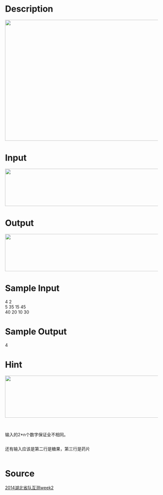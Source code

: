 
# Description

<div class="content"><p><img height="399" alt="" width="861" src="source/bzoj/3622/img/aHR0cHM6Ly9seWRzeS5jb20vSnVkZ2VPbmxpbmUvdXBsb2FkLzIwMTQwNS8xKDUpLmpwZw==.jpg"/></p></div>

# Input

<div class="content"><p><img height="123" alt="" width="862" src="source/bzoj/3622/img/aHR0cHM6Ly9seWRzeS5jb20vSnVkZ2VPbmxpbmUvdXBsb2FkLzIwMTQwNS8yKDQpLmpwZw==.jpg"/></p></div>

# Output

<div class="content"><p><img height="123" alt="" width="862" src="source/bzoj/3622/img/aHR0cHM6Ly9seWRzeS5jb20vSnVkZ2VPbmxpbmUvdXBsb2FkLzIwMTQwNS8zKDQpLmpwZw==.jpg"/></p></div>

# Sample Input

<div class="content"><span class="sampledata">4 2<br/>
5 35 15 45<br/>
40 20 10 30<br/>
</span></div>

# Sample Output

<div class="content"><span class="sampledata">4</span></div>

# Hint

<div class="content"><p></p><p><img height="139" alt="" width="866" src="source/bzoj/3622/img/aHR0cHM6Ly9seWRzeS5jb20vSnVkZ2VPbmxpbmUvdXBsb2FkLzIwMTQwNS80KDEpLmpwZw==.jpg"/></p><br/>
<p>输入的2*n个数字保证全不相同。</p><br/>
<div style="font-family: Helvetica, &#39;Microsoft Yahei&#39;, verdana; font-size: 14px; line-height: 15.333333015441895px;">还有输入应该是第二行是糖果，第三行是药片</div><br/>
<p></p><p></p></div>

# Source

<div class="content"><p><a href="problemset.php?search=2014湖北省队互测week2">2014湖北省队互测week2</a></p></div>

